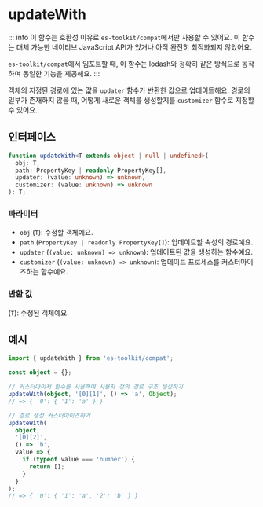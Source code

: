 # updateWith

::: info
이 함수는 호환성 이유로 `es-toolkit/compat`에서만 사용할 수 있어요. 이 함수는 대체 가능한 네이티브 JavaScript API가 있거나 아직 완전히 최적화되지 않았어요.

`es-toolkit/compat`에서 임포트할 때, 이 함수는 lodash와 정확히 같은 방식으로 동작하며 동일한 기능을 제공해요.
:::

객체의 지정된 경로에 있는 값을 `updater` 함수가 반환한 값으로 업데이트해요. 경로의 일부가 존재하지 않을 때, 어떻게 새로운 객체를 생성할지를 `customizer` 함수로 지정할 수 있어요.

## 인터페이스

```typescript
function updateWith<T extends object | null | undefined>(
  obj: T,
  path: PropertyKey | readonly PropertyKey[],
  updater: (value: unknown) => unknown,
  customizer: (value: unknown) => unknown
): T;
```

### 파라미터

- `obj` (`T`): 수정할 객체예요.
- `path` (`PropertyKey | readonly PropertyKey[]`): 업데이트할 속성의 경로예요.
- `updater` (`(value: unknown) => unknown`): 업데이트된 값을 생성하는 함수예요.
- `customizer` (`(value: unknown) => unknown`): 업데이트 프로세스를 커스터마이즈하는 함수예요.

### 반환 값

(`T`): 수정된 객체예요.

## 예시

```typescript
import { updateWith } from 'es-toolkit/compat';

const object = {};

// 커스터마이저 함수를 사용하여 사용자 정의 경로 구조 생성하기
updateWith(object, '[0][1]', () => 'a', Object);
// => { '0': { '1': 'a' } }

// 경로 생성 커스터마이즈하기
updateWith(
  object,
  '[0][2]',
  () => 'b',
  value => {
    if (typeof value === 'number') {
      return [];
    }
  }
);
// => { '0': { '1': 'a', '2': 'b' } }
```
